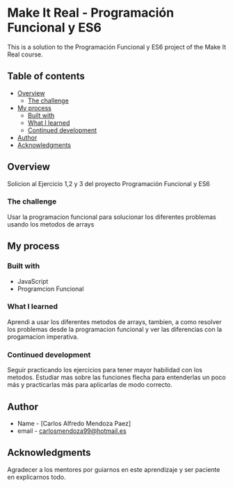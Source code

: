 # Make It Real - Programación Funcional y ES6

This is a solution to the Programación Funcional y ES6 project of the Make It Real course.

## Table of contents

- [Overview](#overview)
  - [The challenge](#the-challenge)
- [My process](#my-process)
  - [Built with](#built-with)
  - [What I learned](#what-i-learned)
  - [Continued development](#continued-development)
- [Author](#author)
- [Acknowledgments](#acknowledgments)


## Overview
Solicion al Ejercicio 1,2 y 3 del proyecto Programación Funcional y ES6 
### The challenge
Usar la programacion funcional para solucionar los diferentes problemas usando los metodos de arrays 

## My process

### Built with

- JavaScript
- Programcion Funcional

### What I learned

Aprendi a usar los diferentes metodos de arrays, tambien, a como resolver los problemas desde la programacion funcional y ver las diferencias con la progamacion imperativa.

### Continued development

Seguir practicando los ejercicios para tener mayor habilidad con los metodos.
Estudiar mas sobre las funciones flecha para entenderlas un poco más y practicarlas más para aplicarlas de modo correcto.

## Author

- Name - [Carlos Alfredo Mendoza Paez]
- email - carlosmendoza99@hotmail.es


## Acknowledgments

Agradecer a los mentores por guiarnos en este aprendizaje y ser paciente en explicarnos todo.

